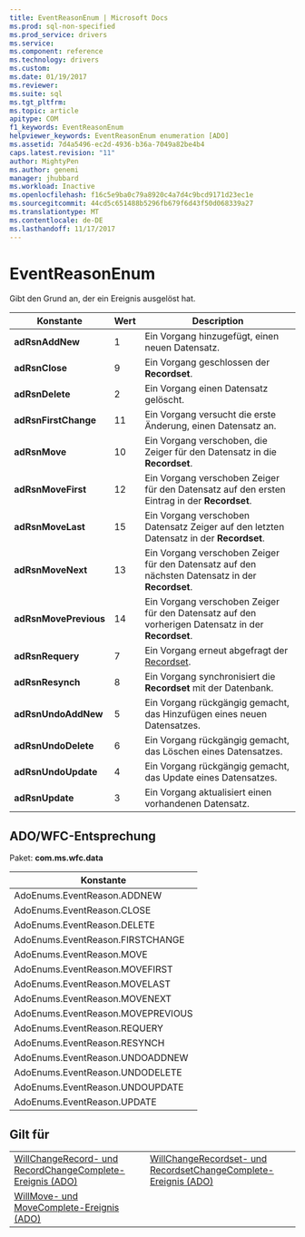 ```yaml
---
title: EventReasonEnum | Microsoft Docs
ms.prod: sql-non-specified
ms.prod_service: drivers
ms.service: 
ms.component: reference
ms.technology: drivers
ms.custom: 
ms.date: 01/19/2017
ms.reviewer: 
ms.suite: sql
ms.tgt_pltfrm: 
ms.topic: article
apitype: COM
f1_keywords: EventReasonEnum
helpviewer_keywords: EventReasonEnum enumeration [ADO]
ms.assetid: 7d4a5496-ec2d-4936-b36a-7049a82be4b4
caps.latest.revision: "11"
author: MightyPen
ms.author: genemi
manager: jhubbard
ms.workload: Inactive
ms.openlocfilehash: f16c5e9ba0c79a8920c4a7d4c9bcd9171d23ec1e
ms.sourcegitcommit: 44cd5c651488b5296fb679f6d43f50d068339a27
ms.translationtype: MT
ms.contentlocale: de-DE
ms.lasthandoff: 11/17/2017
---
```

# <a name="eventreasonenum"></a>EventReasonEnum
Gibt den Grund an, der ein Ereignis ausgelöst hat.  
  
|Konstante|Wert|Description|  
|--------------|-----------|-----------------|  
|**adRsnAddNew**|1|Ein Vorgang hinzugefügt, einen neuen Datensatz.|  
|**adRsnClose**|9|Ein Vorgang geschlossen der **Recordset**.|  
|**adRsnDelete**|2|Ein Vorgang einen Datensatz gelöscht.|  
|**adRsnFirstChange**|11|Ein Vorgang versucht die erste Änderung, einen Datensatz an.|  
|**adRsnMove**|10|Ein Vorgang verschoben, die Zeiger für den Datensatz in die **Recordset**.|  
|**adRsnMoveFirst**|12|Ein Vorgang verschoben Zeiger für den Datensatz auf den ersten Eintrag in der **Recordset**.|  
|**adRsnMoveLast**|15|Ein Vorgang verschoben Datensatz Zeiger auf den letzten Datensatz in der **Recordset**.|  
|**adRsnMoveNext**|13|Ein Vorgang verschoben Zeiger für den Datensatz auf den nächsten Datensatz in der **Recordset**.|  
|**adRsnMovePrevious**|14|Ein Vorgang verschoben Zeiger für den Datensatz auf den vorherigen Datensatz in der **Recordset**.|  
|**adRsnRequery**|7|Ein Vorgang erneut abgefragt der [Recordset](../../../ado/reference/ado-api/recordset-object-ado.md).|  
|**adRsnResynch**|8|Ein Vorgang synchronisiert die **Recordset** mit der Datenbank.|  
|**adRsnUndoAddNew**|5|Ein Vorgang rückgängig gemacht, das Hinzufügen eines neuen Datensatzes.|  
|**adRsnUndoDelete**|6|Ein Vorgang rückgängig gemacht, das Löschen eines Datensatzes.|  
|**adRsnUndoUpdate**|4|Ein Vorgang rückgängig gemacht, das Update eines Datensatzes.|  
|**adRsnUpdate**|3|Ein Vorgang aktualisiert einen vorhandenen Datensatz.|  
  
## <a name="adowfc-equivalent"></a>ADO/WFC-Entsprechung  
 Paket: **com.ms.wfc.data**  
  
|Konstante|  
|--------------|  
|AdoEnums.EventReason.ADDNEW|  
|AdoEnums.EventReason.CLOSE|  
|AdoEnums.EventReason.DELETE|  
|AdoEnums.EventReason.FIRSTCHANGE|  
|AdoEnums.EventReason.MOVE|  
|AdoEnums.EventReason.MOVEFIRST|  
|AdoEnums.EventReason.MOVELAST|  
|AdoEnums.EventReason.MOVENEXT|  
|AdoEnums.EventReason.MOVEPREVIOUS|  
|AdoEnums.EventReason.REQUERY|  
|AdoEnums.EventReason.RESYNCH|  
|AdoEnums.EventReason.UNDOADDNEW|  
|AdoEnums.EventReason.UNDODELETE|  
|AdoEnums.EventReason.UNDOUPDATE|  
|AdoEnums.EventReason.UPDATE|  
  
## <a name="applies-to"></a>Gilt für  
  
|||  
|-|-|  
|[WillChangeRecord- und RecordChangeComplete-Ereignis (ADO)](../../../ado/reference/ado-api/willchangerecord-and-recordchangecomplete-events-ado.md)|[WillChangeRecordset- und RecordsetChangeComplete-Ereignis (ADO)](../../../ado/reference/ado-api/willchangerecordset-and-recordsetchangecomplete-events-ado.md)|  
|[WillMove- und MoveComplete-Ereignis (ADO)](../../../ado/reference/ado-api/willmove-and-movecomplete-events-ado.md)||
